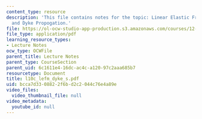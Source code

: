 ```yaml
---
content_type: resource
description: 'This file contains notes for the topic: Linear Elastic Fracture Mechanics
  and Dyke Propogation.'
file: https://ol-ocw-studio-app-production.s3.amazonaws.com/courses/12-524-mechanical-properties-of-rocks-fall-2005/bcca7d3308822f6bd2c2044c76e4a89e_l10c_lefm_dyke_s.pdf
file_type: application/pdf
learning_resource_types:
- Lecture Notes
ocw_type: OCWFile
parent_title: Lecture Notes
parent_type: CourseSection
parent_uid: 6c1611e4-16dc-ac4c-a120-97c2aaa685b7
resourcetype: Document
title: l10c_lefm_dyke_s.pdf
uid: bcca7d33-0882-2f6b-d2c2-044c76e4a89e
video_files:
  video_thumbnail_file: null
video_metadata:
  youtube_id: null
---
```


